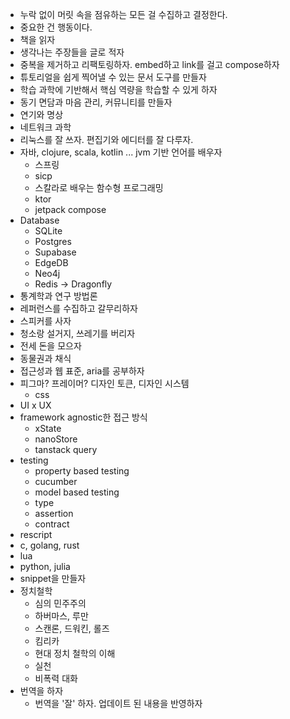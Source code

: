 - 누락 없이 머릿 속을 점유하는 모든 걸 수집하고 결정한다.
- 중요한 건 행동이다.
- 책을 읽자
- 생각나는 주장들을 글로 적자
- 중복을 제거하고 리팩토링하자. embed하고 link를 걸고 compose하자
- 튜토리얼을 쉽게 찍어낼 수 있는 문서 도구를 만들자
- 학습 과학에 기반해서 핵심 역량을 학습할 수 있게 하자
- 동기 면담과 마음 관리, 커뮤니티를 만들자
- 연기와 명상
- 네트워크 과학
- 리눅스를 잘 쓰자. 편집기와 에디터를 잘 다루자.
- 자바, clojure, scala, kotlin ... jvm 기반 언어를 배우자
	- 스프링
	- sicp
	- 스칼라로 배우는 함수형 프로그래밍
	- ktor
	- jetpack compose
- Database
	- SQLite
	- Postgres
	- Supabase
	- EdgeDB
	- Neo4j
	- Redis -> Dragonfly
- 통계학과 연구 방법론
- 레퍼런스를 수집하고 갈무리하자
- 스피커를 사자
- 청소랑 설거지, 쓰레기를 버리자
- 전세 돈을 모으자
- 동물권과 채식
- 접근성과 웹 표준, aria를 공부하자
- 피그마? 프레이머? 디자인 토큰, 디자인 시스템
	- css
- UI x UX
- framework agnostic한 접근 방식
	- xState
	- nanoStore
	- tanstack query
- testing
	- property based testing
	- cucumber
	- model based testing
	- type
	- assertion
	- contract
- rescript
- c, golang, rust
- lua
- python, julia
- snippet을 만들자
- 정치철학
	- 심의 민주주의
	- 하버마스, 루만
	- 스캔론, 드워킨, 롤즈
	- 킴리카
	- 현대 정치 철학의 이해
	- 실천
	- 비폭력 대화
- 번역을 하자
	- 번역을 '잘' 하자. 업데이트 된 내용을 반영하자